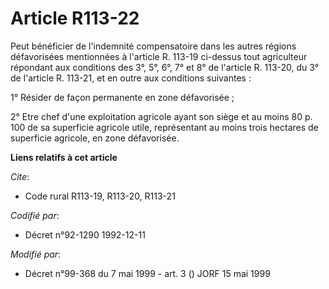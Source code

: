 # Article R113-22

Peut bénéficier de l'indemnité compensatoire dans les autres régions défavorisées mentionnées à l'article R. 113-19 ci-dessus
tout agriculteur répondant aux conditions des 3°, 5°, 6°, 7° et 8° de l'article R. 113-20, du 3° de l'article R. 113-21, et
en outre aux conditions suivantes :

1° Résider de façon permanente en zone défavorisée ;

2° Etre chef d'une exploitation agricole ayant son siège et au moins 80 p. 100 de sa superficie agricole utile, représentant
au moins trois hectares de superficie agricole, en zone défavorisée.

**Liens relatifs à cet article**

_Cite_:

  - Code rural R113-19, R113-20, R113-21

_Codifié par_:

  - Décret n°92-1290 1992-12-11

_Modifié par_:

  - Décret n°99-368 du 7 mai 1999 - art. 3 () JORF 15 mai 1999
